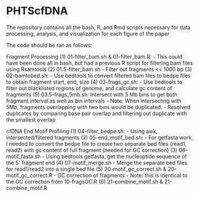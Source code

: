 # PHTScfDNA

The repository contains all the bash, R, and Rmd scripts necessary for data processing, analysis, and visualization for each figure of the paper 

The code should be ran as follows: 

Fragment Processing
    (1) 01-filter_bam.sh & 01-filter_bam.R:
        - This could have been done all in bash, but had a previous R script for filtering bam files using Rsamtools
    (2) 01.5-filter_bam.sh
        - Filter out fragments <= 1000 bp
    (3) 02-bamtobed.sh: 
        - Use bedtools to convert filtered bam files to bedpe files to obtain fragment start, end, size
    (4) 03-frags_gc.sh: 
        - Use bedtools to filter out blacklisted regions of genome, and calculate gc content of fragments
    (5) 03.5-frags_5mb.sh: Intersect with 5 Mb bins to get both fragment interval as well as bin intervals 
        - Note: When intersecting with 5Mb, fragments overlapping with two bins would be duplicated.
        - Resolved duplicates by comparing base pair overlap and filtering out duplicate with the smallest overlap
          
 cfDNA End Motif Profiling 
    (1) 04-filter_bedpe.sh: 
        - Using awk, intersected/filtered fragments 
    (2) 05-end_motif_bed.sh:
        - For getfasta work, I needed to convert the bedpe file to create two separate bed files (read1, read2) with gc content of full fragment (needed for GC correction)
    (3) 06-motif_fasta.sh
        - Using bedtools getfasta, get the nucleoptide sequence of the 5' fragment end 
    (4) 07-motif_merge.sh
        - Merge the separate bed files for read1/read2 into a single bed file
    (5) 20-motif_gc_correct.sh & 20-motif_gc_correct.R
        - GC correction of fragments 
        - Note: this is identical to the GC correction from 10-fragsGC.R
    (6) 21-combine_motif.sh & 21-combine_motif.R
        
        
      
